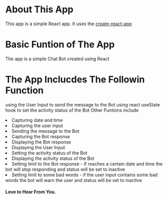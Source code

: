 # About This App
This app is a simple React app.
It uses the [create-react-app](https://create-react-app.dev/)

# Basic Funtion of The App
The app is a simple Chat Bot created using React

# The App Inclucdes The Followin Function
using the User Input to send the message to the Bot
using react useState hook to set the activity status of the Bot
Other Funtions include
    <li>
        Capturing date and time
    </li>
    <li>
        Capturing the user input
    </li>
    <li>
        Sending the message to the Bot
    </li>
    <li>
        Capturing the Bot response
    </li>
    <li>
        Displaying the Bot response
    </li>
    <li>
        Displaying the User Input
    </li>
    <li>
        Setting the activity status of the Bot
    </li>
    <li>
        Displaying the activity status of the Bot
    </li>
    <li>
        Setting limit to the Bot response - if reaches a certain date and time the bot will stop responding and status will be set to inactive
    </li>
    <li>
        Setting limit to some bad words - if the user input contains some bad words the bot will warn the user and status will be set to inactive
    </li>

<h4>Love to Hear From You.</h4>
    <p>
            <i class="fa fa-envelope-o" aria-hidden="true"></i>
            <a href="mailto:treasureedesemhen500@gmail.com"></a>
    </p>
    <p>
            <i class="fa fa-github" aria-hidden="true"></i>
            <a href="https://github.com/creative-tutorials>"></a>
    </p>